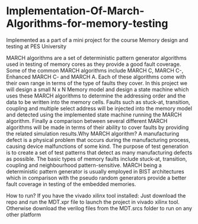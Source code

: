 # Implementation-Of-March-Algorithms-for-memory-testing
Implemented as a part of a mini project for the course Memory design and testing at PES University

MARCH algorithms are a set of deterministic pattern generator algorithms used in
testing of memory cores as they provide a good fault coverage. Some of the common
MARCH algorithms include MARCH C, MARCH C-, Enhanced MARCH C- and MARCH
A. Each of these algorithms come with their own range in terms of the type of faults they
cover.
In this project we will design a small N x N Memory model and design a state machine
which uses these MARCH algorithms to determine the addressing order and the data to
be written into the memory cells.
Faults such as stuck-at, transition, coupling and multiple select address will be injected
into the memory model and detected using the implemented state machine running the
MARCH algorithm.
Finally a comparison between several different MARCH algorithms will be made in
terms of their ability to cover faults by providing the related simulation results.Why MARCH algorithm?
A manufacturing defect is a physical problem that occurs during the manufacturing
process, causing device malfunctions of some kind. The purpose of test generation is to
create a set of test patterns that detect as many manufacturing defects as possible.
The basic types of memory faults include stuck-at, transition, coupling and
neighbourhood pattern-sensitive.
MARCH being a deterministic pattern generator is usually employed in BIST
architectures which in comparison with the pseudo random generators provide a better
fault coverage in testing of the embedded memories.

How to run?
If you have the vivado xilinx tool installed: Just download the repo and run the MDT.xpr file to launch the project in vivado xilinx tool.
Otherwise download the verilog files from the MDT.srcs folder to run on any other platform
